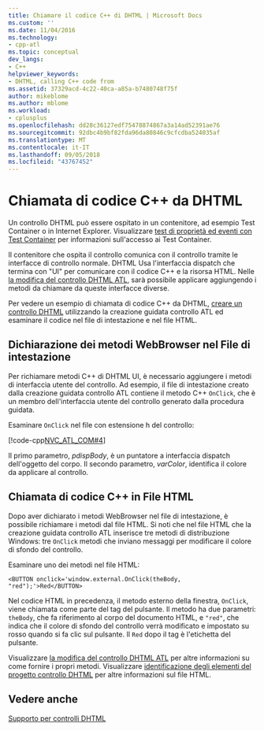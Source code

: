 ```yaml
---
title: Chiamare il codice C++ di DHTML | Microsoft Docs
ms.custom: ''
ms.date: 11/04/2016
ms.technology:
- cpp-atl
ms.topic: conceptual
dev_langs:
- C++
helpviewer_keywords:
- DHTML, calling C++ code from
ms.assetid: 37329acd-4c22-40ca-a85a-b7480748f75f
author: mikeblome
ms.author: mblome
ms.workload:
- cplusplus
ms.openlocfilehash: dd28c36127edf75478874867a3a14ad52391ae76
ms.sourcegitcommit: 92dbc4b9bf82fda96da80846c9cfcdba524035af
ms.translationtype: MT
ms.contentlocale: it-IT
ms.lasthandoff: 09/05/2018
ms.locfileid: "43767452"
---
```

# <a name="calling-c-code-from-dhtml"></a>Chiamata di codice C++ da DHTML

Un controllo DHTML può essere ospitato in un contenitore, ad esempio Test Container o in Internet Explorer. Visualizzare [test di proprietà ed eventi con Test Container](../mfc/testing-properties-and-events-with-test-container.md) per informazioni sull'accesso ai Test Container.

Il contenitore che ospita il controllo comunica con il controllo tramite le interfacce di controllo normale. DHTML Usa l'interfaccia dispatch che termina con "UI" per comunicare con il codice C++ e la risorsa HTML. Nelle [la modifica del controllo DHTML ATL](../atl/modifying-the-atl-dhtml-control.md), sarà possibile applicare aggiungendo i metodi da chiamare da queste interfacce diverse.

Per vedere un esempio di chiamata di codice C++ da DHTML, [creare un controllo DHTML](../atl/creating-an-atl-dhtml-control.md) utilizzando la creazione guidata controllo ATL ed esaminare il codice nel file di intestazione e nel file HTML.

## <a name="declaring-webbrowser-methods-in-the-header-file"></a>Dichiarazione dei metodi WebBrowser nel File di intestazione

Per richiamare metodi C++ di DHTML UI, è necessario aggiungere i metodi di interfaccia utente del controllo. Ad esempio, il file di intestazione creato dalla creazione guidata controllo ATL contiene il metodo C++ `OnClick`, che è un membro dell'interfaccia utente del controllo generato dalla procedura guidata.

Esaminare `OnClick` nel file con estensione h del controllo:

[!code-cpp[NVC_ATL_COM#4](../atl/codesnippet/cpp/calling-cpp-code-from-dhtml_1.h)]

Il primo parametro, *pdispBody*, è un puntatore a interfaccia dispatch dell'oggetto del corpo. Il secondo parametro, *varColor*, identifica il colore da applicare al controllo.

## <a name="calling-c-code-in-the-html-file"></a>Chiamata di codice C++ in File HTML

Dopo aver dichiarato i metodi WebBrowser nel file di intestazione, è possibile richiamare i metodi dal file HTML. Si noti che nel file HTML che la creazione guidata controllo ATL inserisce tre metodi di distribuzione Windows: tre `OnClick` metodi che inviano messaggi per modificare il colore di sfondo del controllo.

Esaminare uno dei metodi nel file HTML:

`<BUTTON onclick='window.external.OnClick(theBody, "red");'>Red</BUTTON>`

Nel codice HTML in precedenza, il metodo esterno della finestra, `OnClick`, viene chiamata come parte del tag del pulsante. Il metodo ha due parametri: `theBody`, che fa riferimento al corpo del documento HTML, e `"red"`, che indica che il colore di sfondo del controllo verrà modificato e impostato su rosso quando si fa clic sul pulsante. Il `Red` dopo il tag è l'etichetta del pulsante.

Visualizzare [la modifica del controllo DHTML ATL](../atl/modifying-the-atl-dhtml-control.md) per altre informazioni su come fornire i propri metodi. Visualizzare [identificazione degli elementi del progetto controllo DHTML](../atl/identifying-the-elements-of-the-dhtml-control-project.md) per altre informazioni sul file HTML.

## <a name="see-also"></a>Vedere anche

[Supporto per controlli DHTML](../atl/atl-support-for-dhtml-controls.md)

